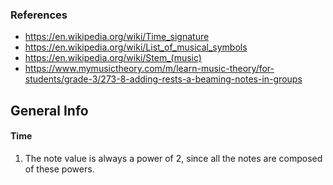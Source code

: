 ### References
* https://en.wikipedia.org/wiki/Time_signature
* https://en.wikipedia.org/wiki/List_of_musical_symbols
* https://en.wikipedia.org/wiki/Stem_(music)
* https://www.mymusictheory.com/m/learn-music-theory/for-students/grade-3/273-8-adding-rests-a-beaming-notes-in-groups

## General Info

#### Time

1)  The note value is always a power of 2, since all the notes
    are composed of these powers.